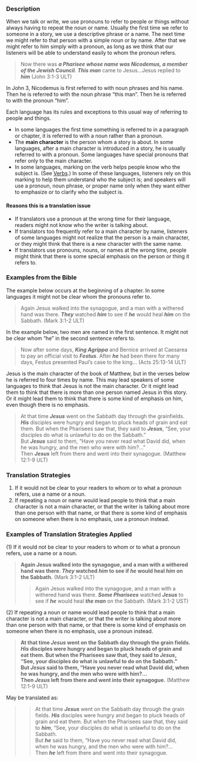 

### Description

When we talk or write, we use pronouns to refer to people or things without always having to repeat the noun or name. Usually the first time we refer to someone in a story, we use a descriptive phrase or a name. The next time we might refer to that person with a simple noun or by name. After that we might refer to him simply with a pronoun, as long as we think that our listeners will be able to understand easily to whom the pronoun refers.

> Now there was ***a Pharisee whose name was Nicodemus, a member of the Jewish Council***. ***This man*** came to Jesus…Jesus replied to ***him*** (John 3:1-3 ULT)

In John 3, Nicodemus is first referred to with noun phrases and his name. Then he is referred to with the noun phrase “this man”. Then he is referred to with the pronoun “him”.

Each language has its rules and exceptions to this usual way of referring to people and things.

* In some languages the first time something is referred to in a paragraph or chapter, it is referred to with a noun rather than a pronoun.
* The **main character** is the person whom a story is about. In some languages, after a main character is introduced in a story, he is usually referred to with a pronoun. Some languages have special pronouns that refer only to the main character.
* In some languages, marking on the verb helps people know who the subject is. (See [Verbs](../figs-verbs/01.md).) In some of these languages, listeners rely on this marking to help them understand who the subject is; and speakers will use a pronoun, noun phrase, or proper name only when they want either to emphasize or to clarify who the subject is.

#### Reasons this is a translation issue

* If translators use a pronoun at the wrong time for their language, readers might not know who the writer is talking about.
* If translators too frequently refer to a main character by name, listeners of some languages might not realize that the person is a main character, or they might think that there is a new character with the same name.
* If translators use pronouns, nouns, or names at the wrong time, people might think that there is some special emphasis on the person or thing it refers to.

### Examples from the Bible

The example below occurs at the beginning of a chapter. In some languages it might not be clear whom the pronouns refer to.

> Again Jesus walked into the synagogue, and a man with a withered hand was there. ***They*** watched ***him*** to see if ***he*** would heal ***him*** on the Sabbath. (Mark 3:1-2 ULT)


In the example below, two men are named in the first sentence. It might not be clear whom “he” in the second sentence refers to.

> Now after some days, ***King Agrippa*** and Bernice arrived at Caesarea to pay an official visit to ***Festus***. After ***he*** had been there for many days, Festus presented Paul’s case to the king… (Acts 25:13-14 ULT)

Jesus is the main character of the book of Matthew, but in the verses below he is referred to four times by name. This may lead speakers of some languages to think that Jesus is not the main character. Or it might lead them to think that there is more than one person named Jesus in this story. Or it might lead them to think that there is some kind of emphasis on him, even though there is no emphasis.

> At that time ***Jesus*** went on the Sabbath day through the grainfields. ***His*** disciples were hungry and began to pluck heads of grain and eat them. But when the Pharisees saw that, they said to ***Jesus***, “See, your disciples do what is unlawful to do on the Sabbath.”  
> But ***Jesus*** said to them, “Have you never read what David did, when he was hungry, and the men who were with him?…”  
> Then ***Jesus*** left from there and went into their synagogue. (Matthew 12:1-9 ULT)


### Translation Strategies

1. If it would not be clear to your readers to whom or to what a pronoun refers, use a name or a noun.
1. If repeating a noun or name would lead people to think that a main character is not a main character, or that the writer is talking about more than one person with that name, or that there is some kind of emphasis on someone when there is no emphasis, use a pronoun instead.

### Examples of Translation Strategies Applied

(1) If it would not be clear to your readers to whom or to what a pronoun refers, use a name or a noun.

> **Again Jesus walked into the synagogue, and a man with a withered hand was there. ***They*** watched ***him*** to see if ***he*** would heal ***him*** on the Sabbath.** (Mark 3:1-2 ULT)  
>> Again Jesus walked into the synagogue, and a man with a withered hand was there. ***Some Pharisees*** watched ***Jesus*** to see if ***he*** would heal ***the man*** on the Sabbath. (Mark 3:1-2 UST)

(2) If repeating a noun or name would lead people to think that a main character is not a main character, or that the writer is talking about more than one person with that name, or that there is some kind of emphasis on someone when there is no emphasis, use a pronoun instead.

> **At that time ***Jesus*** went on the Sabbath day through the grain fields. ***His*** disciples were hungry and began to pluck heads of grain and eat them. But when the Pharisees saw that, they said to ***Jesus***, “See, your disciples do what is unlawful to do on the Sabbath.”**  
> **But ***Jesus*** said to them, “Have you never read what David did, when he was hungry, and the men who were with him?…**  
> **Then ***Jesus*** left from there and went into their synagogue.** (Matthew 12:1-9 ULT)

May be translated as:

>> At that time ***Jesus*** went on the Sabbath day through the grain fields. ***His*** disciples were hungry and began to pluck heads of grain and eat them. But when the Pharisees saw that, they said to ***him***, “See, your disciples do what is unlawful to do on the Sabbath.  
>> But ***he*** said to them, “Have you never read what David did, when he was hungry, and the men who were with him?…  
>> Then ***he*** left from there and went into their synagogue.
